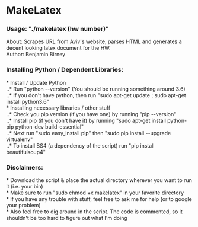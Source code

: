 <h1>MakeLatex</h1>
<h3>Usage: "./makelatex (hw number)"</h3>
About: Scrapes URL from Aviv's website, parses HTML and generates a decent looking latex document for the HW.<br>
Author: Benjamin Birney

<h3>Installing Python / Dependent Libraries:</h3>
* Install / Update Python<br>
..* Run "python --version" (You should be running something around 3.6)<br>
..* If you don't have python, then run "sudo apt-get update ; sudo apt-get install python3.6"<br>
* Installing necessary libraries / other stuff<br>
..* Check you pip version (if you have one) by running "pip --version"<br>
..* Install pip (if you don't have it) by running "sudo apt-get install python-pip python-dev build-essential"<br>
..* Next run "sudo easy_install pip" then "sudo pip install --upgrade virtualenv"<br>
..* To install BS4 (a dependency of the script) run "pip install beautifulsoup4"
<h3>Disclaimers:</h3>
* Download the script & place the actual directory wherever you want to run it (i.e. your bin)<br>
* Make sure to run "sudo chmod +x makelatex" in your favorite directory<br>
* If you have any trouble with stuff, feel free to ask me for help (or to google your problem)<br>
* Also feel free to dig around in the script. The code is commented, so it shouldn't be too hard to figure out what I'm doing<br>

